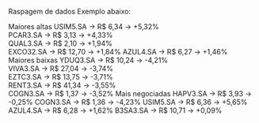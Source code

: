 

Raspagem de dados Exemplo abaixo:

Maiores altas 
USIM5.SA -> R$ 6,34 -> +5,32%   
PCAR3.SA -> R$ 3,13 -> +4,33%   
QUAL3.SA -> R$ 2,10 -> +1,94%   
EXCO32.SA -> R$ 12,70 -> +1,84% 
AZUL4.SA -> R$ 6,27 -> +1,46%   
Maiores baixas 
YDUQ3.SA -> R$ 10,24 -> -4,21%  
VIVA3.SA -> R$ 27,04 -> -3,74%  
EZTC3.SA -> R$ 13,75 -> -3,71%  
RENT3.SA -> R$ 41,34 -> -3,55%  
COGN3.SA -> R$ 1,37 -> -3,52%
Mais negociadas
HAPV3.SA -> R$ 3,93 -> -0,25%
COGN3.SA -> R$ 1,36 -> -4,23%
USIM5.SA -> R$ 6,36 -> +5,65%
AZUL4.SA -> R$ 6,28 -> +1,62%
B3SA3.SA -> R$ 10,71 -> +0,09%
